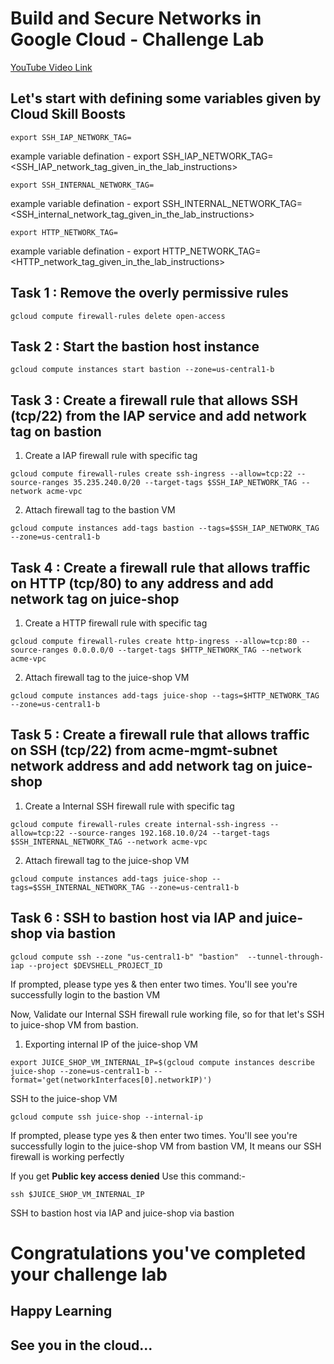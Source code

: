 # Build and Secure Networks in Google Cloud - Challenge Lab

[YouTube Video Link](https://youtu.be/ZdZ3SiarZrs)

## Let's start with defining some variables given by Cloud Skill Boosts

```
export SSH_IAP_NETWORK_TAG=
```
example variable defination - export SSH_IAP_NETWORK_TAG=<SSH_IAP_network_tag_given_in_the_lab_instructions> 
```
export SSH_INTERNAL_NETWORK_TAG=
```
example variable defination - export SSH_INTERNAL_NETWORK_TAG=<SSH_internal_network_tag_given_in_the_lab_instructions>
  
```
export HTTP_NETWORK_TAG=
```
example variable defination - export HTTP_NETWORK_TAG=<HTTP_network_tag_given_in_the_lab_instructions>



## Task 1 : Remove the overly permissive rules
```
gcloud compute firewall-rules delete open-access
```

## Task 2 : Start the bastion host instance
```
gcloud compute instances start bastion --zone=us-central1-b
```

## Task 3 : Create a firewall rule that allows SSH (tcp/22) from the IAP service and add network tag on bastion

1. Create a IAP firewall rule with specific tag
```
gcloud compute firewall-rules create ssh-ingress --allow=tcp:22 --source-ranges 35.235.240.0/20 --target-tags $SSH_IAP_NETWORK_TAG --network acme-vpc
```
2. Attach firewall tag to the bastion VM
```
gcloud compute instances add-tags bastion --tags=$SSH_IAP_NETWORK_TAG --zone=us-central1-b
```

## Task 4 : Create a firewall rule that allows traffic on HTTP (tcp/80) to any address and add network tag on juice-shop

1. Create a HTTP firewall rule with specific tag
```
gcloud compute firewall-rules create http-ingress --allow=tcp:80 --source-ranges 0.0.0.0/0 --target-tags $HTTP_NETWORK_TAG --network acme-vpc
```
2. Attach firewall tag to the juice-shop VM
```
gcloud compute instances add-tags juice-shop --tags=$HTTP_NETWORK_TAG --zone=us-central1-b
```

## Task 5 : Create a firewall rule that allows traffic on SSH (tcp/22) from acme-mgmt-subnet network address and add network tag on juice-shop

1. Create a Internal SSH firewall rule with specific tag
```
gcloud compute firewall-rules create internal-ssh-ingress --allow=tcp:22 --source-ranges 192.168.10.0/24 --target-tags $SSH_INTERNAL_NETWORK_TAG --network acme-vpc
```
2. Attach firewall tag to the juice-shop VM
```
gcloud compute instances add-tags juice-shop --tags=$SSH_INTERNAL_NETWORK_TAG --zone=us-central1-b
```

## Task 6 : SSH to bastion host via IAP and juice-shop via bastion
```
gcloud compute ssh --zone "us-central1-b" "bastion"  --tunnel-through-iap --project $DEVSHELL_PROJECT_ID
```
If prompted, please type yes & then enter two times. You'll see you're successfully login to the bastion VM

Now, Validate our Internal SSH firewall rule working file, so for that let's SSH to juice-shop VM from bastion.

1. Exporting internal IP of the juice-shop VM
```
export JUICE_SHOP_VM_INTERNAL_IP=$(gcloud compute instances describe juice-shop --zone=us-central1-b --format='get(networkInterfaces[0].networkIP)')
```
SSH to the juice-shop VM
```
gcloud compute ssh juice-shop --internal-ip
```
If prompted, please type yes & then enter two times. You'll see you're successfully login to the juice-shop VM from bastion VM, It means our SSH
firewall is working perfectly

If you get <b> Public key access denied</b> 
Use this command:-
```
ssh $JUICE_SHOP_VM_INTERNAL_IP
```

SSH to bastion host via IAP and juice-shop via bastion


# Congratulations you've completed your challenge lab
## Happy Learning
## See you in the cloud...
